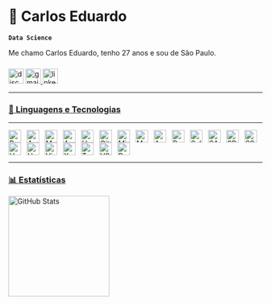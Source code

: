 # 🤖 Carlos Eduardo

**`Data Science`**

Me chamo Carlos Eduardo, tenho 27 anos e sou de São Paulo. 

###

<div align="left">
  <img src="https://img.shields.io/static/v1?message=Discord&logo=discord&label=&color=7289DA&logoColor=black&labelColor=&style=for-the-badge" height="30" alt="discord logo"  />
  <a href="mailto:cejm2016@gmail.com">
  <img src="https://img.shields.io/static/v1?message=Gmail&logo=gmail&label=&color=D14836&logoColor=white&labelColor=&style=for-the-badge" height="30" alt="gmail logo" />
  <a href="https://www.linkedin.com/in/carlos-eduardo-jm/" target="_blank">
  <img src="https://img.shields.io/static/v1?message=LinkedIn&logo=linkedin&label=&color=0077B5&logoColor=white&labelColor=&style=for-the-badge" height="30" alt="linkedin logo" />
</div>

---

### 🤖 Linguagens e Tecnologias

---

<img align="left" alt="Python" title="Python" width="25px" style="padding-right: 8px;" src="https://cdn.jsdelivr.net/gh/devicons/devicon@latest/icons/python/python-original.svg"/>
<img align="left" alt="Azure SQL Database" title="Azure SQL Database" width="25px" style="padding-right: 8px;" src="https://cdn.jsdelivr.net/gh/devicons/devicon@latest/icons/azuresqldatabase/azuresqldatabase-original.svg"/>
<img align="left" alt="MySQL" title="MySQL" width="25px" style="padding-right: 8px;" src="https://cdn.jsdelivr.net/gh/devicons/devicon@latest/icons/mysql/mysql-original.svg"/>
<img align="left" alt="Apache Spark" title="Apache Spark" width="25px" style="padding-right: 8px;" src="https://cdn.jsdelivr.net/gh/devicons/devicon@latest/icons/apachespark/apachespark-original.svg"/>
<img align="left" alt="Hadoop" title="Hadoop" width="25px" style="padding-right: 8px;" src="https://cdn.jsdelivr.net/gh/devicons/devicon@latest/icons/hadoop/hadoop-original.svg"/>
<img align="left" alt="GitLab" title="GitLab" width="25px" style="padding-right: 8px;" src="https://cdn.jsdelivr.net/gh/devicons/devicon@latest/icons/gitlab/gitlab-original.svg"/>
<img align="left" alt="Minitab" title="Minitab" width="25px" style="padding-right: 8px;" src="https://cdn.jsdelivr.net/gh/devicons/devicon@latest/icons/minitab/minitab-original.svg"/>
<img align="left" alt="MongoDB" title="MongoDB" width="25px" style="padding-right: 8px;" src="https://cdn.jsdelivr.net/gh/devicons/devicon@latest/icons/mongodb/mongodb-original.svg"/>
<img align="left" alt="AWS" title="AWS" width="25px" style="padding-right: 8px;" src="https://cdn.jsdelivr.net/gh/devicons/devicon@latest/icons/amazonwebservices/amazonwebservices-original-wordmark.svg"/>
<img align="left" alt="R" title="R" width="25px" style="padding-right: 8px;" src="https://cdn.jsdelivr.net/gh/devicons/devicon@latest/icons/r/r-original.svg"/>
<img align="left" alt="Salesforce" title="Salesforce" width="25px" style="padding-right: 8px;" src="https://cdn.jsdelivr.net/gh/devicons/devicon@latest/icons/salesforce/salesforce-original.svg"/>
<img align="left" alt="SASS" title="SASS" width="25px" style="padding-right: 8px;" src="https://cdn.jsdelivr.net/gh/devicons/devicon@latest/icons/sass/sass-original.svg"/>
<img align="left" alt="SPSS" title="SPSS" width="25px" style="padding-right: 8px;" src="https://cdn.jsdelivr.net/gh/devicons/devicon@latest/icons/spss/spss-original.svg"/>
<img align="left" alt="SSH" title="SSH" width="25px" style="padding-right: 8px;" src="https://cdn.jsdelivr.net/gh/devicons/devicon@latest/icons/ssh/ssh-original-wordmark.svg"/>
<img align="left" alt="UML" title="Unified Modeling Language" width="25px" style="padding-right: 8px;" src="https://cdn.jsdelivr.net/gh/devicons/devicon@latest/icons/unifiedmodelinglanguage/unifiedmodelinglanguage-original.svg"/>
<img align="left" alt="Unity" color="white" title="Unity" width="25px" style="padding-right: 8px;" src="https://cdn.jsdelivr.net/gh/devicons/devicon@latest/icons/unity/unity-line-wordmark.svg" />
<img align="left" alt="Vim" title="Vim" width="25px" style="padding-right: 8px;" src="https://cdn.jsdelivr.net/gh/devicons/devicon@latest/icons/vim/vim-original.svg"/>
<img align="left" alt="XML" color="white" title="XML" width="25px" style="padding-right: 8px;" src="https://cdn.jsdelivr.net/gh/devicons/devicon@latest/icons/xml/xml-original.svg"/>
<img align="left" alt="Trello" title="Trello" width="25px" style="padding-right: 8px;" src="https://cdn.jsdelivr.net/gh/devicons/devicon/icons/trello/trello-plain.svg"/>
<img align="left" alt="VS Code" title="VS Code" width="25px" style="padding-right: 8px;" src="https://cdn.jsdelivr.net/gh/devicons/devicon/icons/vscode/vscode-original.svg"/>
<img align="left" alt="PyCharm" title="PyCharm" width="25px" style="padding-right: 8px;" src="https://cdn.jsdelivr.net/gh/devicons/devicon@latest/icons/pycharm/pycharm-original.svg"/>

<br clear="left"/>

---

### 📊 Estatísticas


<div style="display: flex; justify-content: flex-start; gap: 5px;">
  <img 
    alt="GitHub Stats" 
    height="200" 
    src="https://github-readme-stats.vercel.app/api?username=cejm2016&show_icons=true&theme=highcontrast&include_all_commits=true&locale=pt-br" 
  />





